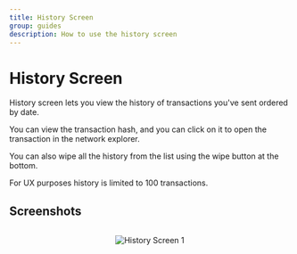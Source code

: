 ```yaml
---
title: History Screen
group: guides
description: How to use the history screen
---
```


# History Screen

<p class="pb-4">History screen lets you view the history of transactions you've sent ordered by date.</p>

<p class="pb-4">You can view the transaction hash, and you can click on it to open the transaction in the network explorer.</p>

<p class="pb-4">You can also wipe all the history from the list using the wipe button at the bottom.</p>

<p class="pb-4">For UX purposes history is limited to 100 transactions.</p>


## Screenshots

<div style="align-items: center;
    display: flex;
    flex-direction: column;">

![History Screen 1](/images/pages/history_screen1.webp)

</div>
